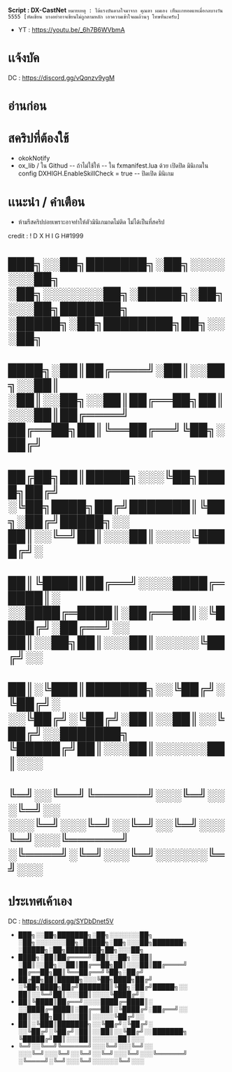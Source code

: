 **Script : DX-CastNet**
`หมายเหตุ : ได้แรงบันดาลใจมาจาก คุณตา ผมเอง เห็นเเกทอดแหเมื่อกลบางวัน 5555 [หัดเขียน บางอย่าอาจเขียนไม่ถูกตามหลัก เอาความเข้าใจผมล้วนๆ โทษทีนะครับ]`

- YT : https://youtu.be/_6h7B6WVbmA

# เเจ้งบัค
DC : https://discord.gg/vQqnzv9ygM

# อ่านก่อน
# สคริปที่ต้องใช้
+ okokNotify
+ ox_lib / ใน Githud -- ถ้าไม่ใช้ให้ -- ใน fxmanifest.lua ด้วย เปิดปิด มินิเกมใน config DXHIGH.EnableSkillCheck = true -- ปิดเปิด มินิเกม


# เเนะนำ / คำเตือน
+ ห้ามรีสคริปบ่อยเพราะอาจทำให้ตัวมินิเกมกดไม่ติด ไม่ได้เป็นที่สคริป


credit : ! D X H I G H#1999



# ███╗░░██╗███████╗░██╗░░░░░░░██╗  ░██╗░░░░░░░██╗░█████╗░██╗░░░██╗███████╗  ░█████╗░██╗████████╗██╗░░░██╗
# ████╗░██║██╔════╝░██║░░██╗░░██║  ░██║░░██╗░░██║██╔══██╗██║░░░██║██╔════╝  ██╔══██╗██║╚══██╔══╝╚██╗░██╔╝
# ██╔██╗██║█████╗░░░╚██╗████╗██╔╝  ░╚██╗████╗██╔╝███████║╚██╗░██╔╝█████╗░░  ██║░░╚═╝██║░░░██║░░░░╚████╔╝░
# ██║╚████║██╔══╝░░░░████╔═████║░  ░░████╔═████║░██╔══██║░╚████╔╝░██╔══╝░░  ██║░░██╗██║░░░██║░░░░░╚██╔╝░░
# ██║░╚███║███████╗░░╚██╔╝░╚██╔╝░  ░░╚██╔╝░╚██╔╝░██║░░██║░░╚██╔╝░░███████╗  ╚█████╔╝██║░░░██║░░░░░░██║░░░
# ╚═╝░░╚══╝╚══════╝░░░╚═╝░░░╚═╝░░  ░░░╚═╝░░░╚═╝░░╚═╝░░╚═╝░░░╚═╝░░░╚══════╝  ░╚════╝░╚═╝░░░╚═╝░░░░░░╚═╝░░░

# ประเทศเค้าเอง
DC : https://discord.gg/SYDbDnet5V


+ ███╗░░██╗███████╗░██╗░░░░░░░██╗  ░██╗░░░░░░░██╗░█████╗░██╗░░░██╗███████╗  ░█████╗░██╗████████╗██╗░░░██╗
+ ████╗░██║██╔════╝░██║░░██╗░░██║  ░██║░░██╗░░██║██╔══██╗██║░░░██║██╔════╝  ██╔══██╗██║╚══██╔══╝╚██╗░██╔╝
+ ██╔██╗██║█████╗░░░╚██╗████╗██╔╝  ░╚██╗████╗██╔╝███████║╚██╗░██╔╝█████╗░░  ██║░░╚═╝██║░░░██║░░░░╚████╔╝░
+ ██║╚████║██╔══╝░░░░████╔═████║░  ░░████╔═████║░██╔══██║░╚████╔╝░██╔══╝░░  ██║░░██╗██║░░░██║░░░░░╚██╔╝░░
+ ██║░╚███║███████╗░░╚██╔╝░╚██╔╝░  ░░╚██╔╝░╚██╔╝░██║░░██║░░╚██╔╝░░███████╗  ╚█████╔╝██║░░░██║░░░░░░██║░░░
+ ╚═╝░░╚══╝╚══════╝░░░╚═╝░░░╚═╝░░  ░░░╚═╝░░░╚═╝░░╚═╝░░╚═╝░░░╚═╝░░░╚══════╝  ░╚════╝░╚═╝░░░╚═╝░░░░░░╚═╝░░░
